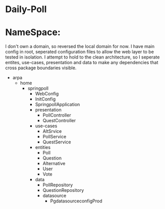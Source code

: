 # Daily-Poll

# NameSpace:
I don't own a domain, so reversed the local domain for now.
I have main config in root, seperated configuration files to allow the web layer to be tested in isolation.
I attempt to hold to the clean architecture, so I seperate entites, use-cases, presentation and data to make any dependencies that cross package boundaries visible. 
- arpa
   - home
     - springpoll
       - WebConfig
       - InitConfig
       - SpringpollApplication
       - presentation
         * PollController
         * QuestController
       - use-cases
         - AltSrvice
         - PollService
         - QuestService
       - entities
         - Poll
         - Question
         - Alternative
         - User
         - Vote
       - data
         - PollRepository
         - QuestionRepository
         - datasource
           - PgdatasourceconfigProd






         
         
